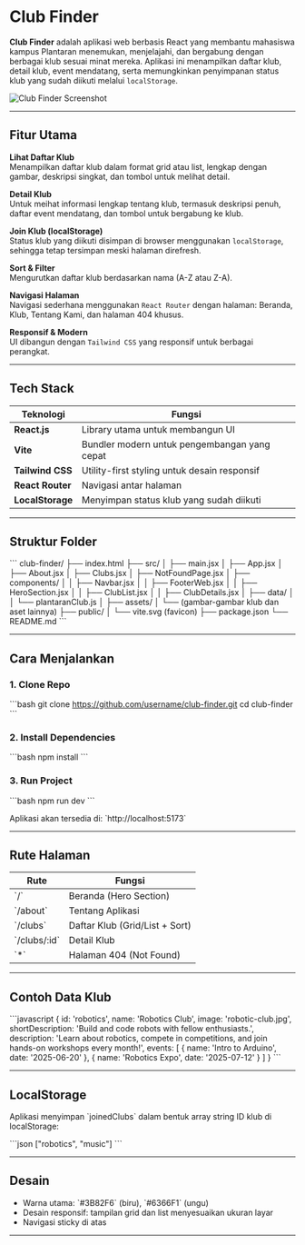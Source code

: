 # Club Finder

**Club Finder** adalah aplikasi web berbasis React yang membantu mahasiswa kampus Plantaran menemukan, menjelajahi, dan bergabung dengan berbagai klub sesuai minat mereka. Aplikasi ini menampilkan daftar klub, detail klub, event mendatang, serta memungkinkan penyimpanan status klub yang sudah diikuti melalui `localStorage`.

![Club Finder Screenshot](./src/assets/screenshot.png)

---

## Fitur Utama

**Lihat Daftar Klub**  
Menampilkan daftar klub dalam format grid atau list, lengkap dengan gambar, deskripsi singkat, dan tombol untuk melihat detail.

**Detail Klub**  
Untuk meihat informasi lengkap tentang klub, termasuk deskripsi penuh, daftar event mendatang, dan tombol untuk bergabung ke klub.

**Join Klub (localStorage)**  
Status klub yang diikuti disimpan di browser menggunakan `localStorage`, sehingga tetap tersimpan meski halaman direfresh.

**Sort & Filter**  
Mengurutkan daftar klub berdasarkan nama (A-Z atau Z-A).

**Navigasi Halaman**  
Navigasi sederhana menggunakan `React Router` dengan halaman: Beranda, Klub, Tentang Kami, dan halaman 404 khusus.

**Responsif & Modern**  
UI dibangun dengan `Tailwind CSS` yang responsif untuk berbagai perangkat.

---

## Tech Stack

| Teknologi         | Fungsi                                           |
|-------------------|---------------------------------------------------|
| **React.js**       | Library utama untuk membangun UI                 |
| **Vite**           | Bundler modern untuk pengembangan yang cepat     |
| **Tailwind CSS**   | Utility-first styling untuk desain responsif     |
| **React Router**   | Navigasi antar halaman                           |
| **LocalStorage**   | Menyimpan status klub yang sudah diikuti         |

---

## Struktur Folder

\`\`\`
club-finder/
├── index.html
├── src/
│   ├── main.jsx
│   ├── App.jsx
│   ├── About.jsx
│   ├── Clubs.jsx
│   ├── NotFoundPage.jsx
│   ├── components/
│   │   ├── Navbar.jsx
│   │   ├── FooterWeb.jsx
│   │   ├── HeroSection.jsx
│   │   ├── ClubList.jsx
│   │   ├── ClubDetails.jsx
│   ├── data/
│   │   └── plantaranClub.js
│   ├── assets/
│       └── (gambar-gambar klub dan aset lainnya)
├── public/
│   └── vite.svg (favicon)
├── package.json
└── README.md
\`\`\`

---

## Cara Menjalankan

### **1. Clone Repo**

\`\`\`bash
git clone https://github.com/username/club-finder.git
cd club-finder
\`\`\`

### **2. Install Dependencies**

\`\`\`bash
npm install
\`\`\`

### **3. Run Project**

\`\`\`bash
npm run dev
\`\`\`

Aplikasi akan tersedia di: \`http://localhost:5173\`

---

## Rute Halaman

| Rute               | Fungsi                                      |
|---------------------|---------------------------------------------|
| \`/\`                | Beranda (Hero Section)                      |
| \`/about\`           | Tentang Aplikasi                            |
| \`/clubs\`           | Daftar Klub (Grid/List + Sort)              |
| \`/clubs/:id\`       | Detail Klub                                 |
| \`*\`                | Halaman 404 (Not Found)                     |

---

## Contoh Data Klub

\`\`\`javascript
{
  id: 'robotics',
  name: 'Robotics Club',
  image: 'robotic-club.jpg',
  shortDescription: 'Build and code robots with fellow enthusiasts.',
  description: 'Learn about robotics, compete in competitions, and join hands-on workshops every month!',
  events: [
    { name: 'Intro to Arduino', date: '2025-06-20' },
    { name: 'Robotics Expo', date: '2025-07-12' }
  ]
}
\`\`\`

---

## LocalStorage

Aplikasi menyimpan \`joinedClubs\` dalam bentuk array string ID klub di localStorage:

\`\`\`json
["robotics", "music"]
\`\`\`

---

## Desain

- Warna utama: \`#3B82F6\` (biru), \`#6366F1\` (ungu)
- Desain responsif: tampilan grid dan list menyesuaikan ukuran layar
- Navigasi sticky di atas

---
